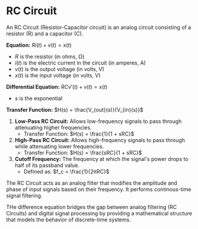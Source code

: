 # RC Circuit
An RC Circuit (Resistor-Capacitor circuit) is an analog circuit consisting of a resistor (R) and a capacitor (C).

**Equation:** $Ri(t) + v(t) = x(t)$
- $R$ is the resistor (in ohms, Ω)
- $i(t)$ is the electric current in the circuit (in amperes, A)
- $v(t)$ is the output voltage (in volts, V)
- $x(t)$ is the input voltage (in volts, V)

**Differential Equation:** $RCv'(t) + v(t) = x(t)$
- $s$ is the exponential

**Transfer Function:** $H(s) = \frac{V_{out}(s)}{V_{in}(s)}$

1. **Low-Pass RC Circuit:** Allows low-frequency signals to pass through attenuating higher frequencies.
   - Transfer Function:
     $H(s) = \frac{1}{1 + sRC}$
2. **High-Pass RC Circuit:** Allows high-frequency signals to pass through while attenuating lower frequencies.
   - Transfer Function:
     $H(s) = \frac{sRC}{1 + sRC}$
3. **Cutoff Frequency:** The frequency at which the signal's power drops to half of its passband value.
   - Defined as:
     $f_c = \frac{1}{2πRC}$

The RC Circuit acts as an analog filter that modifies the amplitude and phase of input signals based on their frequency. It performs continous-time signal filtering.

THe difference equation bridges the gap between analog filtering (RC Circuits) and digital signal processing by providing a mathematical structure that models the behavior of discrete-time systems.
